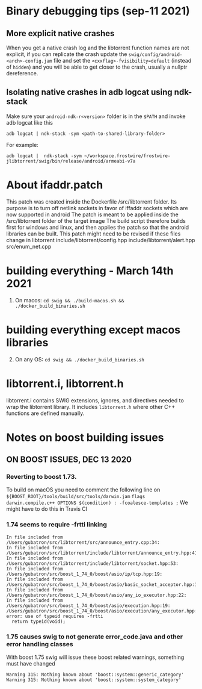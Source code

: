# Binary debugging tips (sep-11 2021)

## More explicit native crashes
When you get a native crash log and the libtorrent function names are not explicit, if you can replicate the crash
update the `swig/config/android-<arch>-config.jam` file and set the `<cxxflag>-fvisibility=default` (instead of `hidden`)
and you will be able to get closer to the crash, usually a nullptr dereference.

## Isolating native crashes in adb logcat using ndk-stack

Make sure your `android-ndk-r<version>` folder is in the `$PATH` and invoke adb logcat like this

`adb logcat | ndk-stack -sym <path-to-shared-library-folder>`

For example:

`adb logcat |  ndk-stack -sym ~/workspace.frostwire/frostwire-jlibtorrent/swig/bin/release/android/armeabi-v7a`

# About ifaddr.patch
This patch was created inside the Dockerfile /src/libtorrent folder.
Its purpose is to turn off netlink sockets in favor of iffaddr sockets which are now supported in android
The patch is meant to be applied inside the /src/libtorrent folder of the target image
The build script therefore builds first for windows and linux, and then applies the patch so that
the android libraries can be built. This patch might need to be revised if these files change in libtorrent
include/libtorrent/config.hpp
include/libtorrent/alert.hpp
src/enum_net.cpp

# building everything - March 14th 2021
1. On macos: `cd swig && ./build-macos.sh && ./docker_build_binaries.sh`

# building everything except macos libraries
2. On any OS: `cd swig && ./docker_build_binaries.sh`

# libtorrent.i, libtorrent.h

libtorrent.i contains SWIG extensions, ignores, and directives needed to wrap the libtorrent library.
It includes `libtorrent.h` where other C++ functions are defined manually.

# Notes on boost building issues

## ON BOOST ISSUES, DEC 13 2020

### Reverting to boost 1.73.
To build on macOS you need to comment the following line on `${BOOST_ROOT}/tools/build/src/tools/darwin.jam`
`flags darwin.compile.c++ OPTIONS $(condition) : -fcoalesce-templates ;`
We might have to do this in Travis CI

### 1.74 seems to require -frtti linking
```
In file included from /Users/gubatron/src/libtorrent/src/announce_entry.cpp:34:
In file included from /Users/gubatron/src/libtorrent/include/libtorrent/announce_entry.hpp:41:
In file included from /Users/gubatron/src/libtorrent/include/libtorrent/socket.hpp:53:
In file included from /Users/gubatron/src/boost_1_74_0/boost/asio/ip/tcp.hpp:19:
In file included from /Users/gubatron/src/boost_1_74_0/boost/asio/basic_socket_acceptor.hpp:19:
In file included from /Users/gubatron/src/boost_1_74_0/boost/asio/any_io_executor.hpp:22:
In file included from /Users/gubatron/src/boost_1_74_0/boost/asio/execution.hpp:19:
/Users/gubatron/src/boost_1_74_0/boost/asio/execution/any_executor.hpp:811:12: error: use of typeid requires -frtti
  return typeid(void);
```

### 1.75 causes swig to not generate error_code.java and other error handling classes

With boost 1.75 swig will issue these boost related warnings, something must have changed
```
Warning 315: Nothing known about 'boost::system::generic_category'
Warning 315: Nothing known about 'boost::system::system_category'
```
